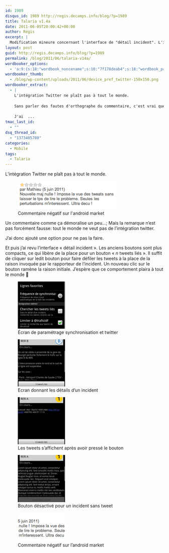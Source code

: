 ```yaml
---
id: 1989
disqus_id: 1989 http://regis.decamps.info/blog/?p=1989
title: Talaria v1.4a
date: 2011-06-05T20:00:42+00:00
author: Régis
excerpt: |
  Modification mineure concernant l'interface de "détail incident". L'intégration avec twitter n'est plus automatique
layout: post
guid: http://regis.decamps.info/blog/?p=1989
permalink: /blog/2011/06/talaria-v14a/
wordbooker_options:
  - 'a:9:{s:18:"wordbook_noncename";s:10:"7f178deab4";s:18:"wordbook_page_post";s:4:"-100";s:18:"wordbook_orandpage";s:1:"2";s:23:"wordbook_default_author";s:1:"1";s:23:"wordbook_extract_length";s:3:"256";s:19:"wordbook_actionlink";s:3:"300";s:26:"wordbooker_publish_default";s:2:"on";s:18:"wordbook_attribute";s:0:"";s:29:"wordbooker_status_update_text";s:33:"New blog post :  %title% - %link%";}'
wordbooker_thumb:
  - /blog/wp-content/uploads/2011/06/device_pref_twitter-150x150.png
wordbooker_extract:
  - |
    L'intégration Twitter ne plaît pas à tout le monde.
    
    Sans parler des fautes d'orthographe du commentaire, c'est vrai que ça démoralise un peu... Mais la remarque n'est pas forcément fausse: tout le monde ne veut pas de l'intégration twitter.
    
    J'ai  ...
tmac_last_id:
  - ""
dsq_thread_id:
  - "1373405780"
categories:
  - Mobile
tags:
  - Talaria
---
```

L’intégration Twitter ne plaît pas à tout le monde.
  
<figure id="attachment_2016" style="width: 314px" class="wp-caption alignnone"><a href="http://regis.decamps.info/blog/2011/06/talaria-v14a/capture-d%e2%80%99ecran-2011-06-06-a-12-18-34/" rel="attachment wp-att-2016"><img src="/blog/wp-content/uploads/2011/06/Capture-d’écran-2011-06-06-à-12.18.34.png" alt="Nouvelle maj nulle ! Impose la vue des tweats sans laisser le tps de lire le probleme. Seules les perturbations m&#039;interessent. Ultra decu !" title="Commentaire négatif de Mathieu" width="314" height="91" class="size-full wp-image-2016" /></a><figcaption class="wp-caption-text">Commentaire négatif sur l'android market</figcaption></figure>

Un commentaire comme ça démoralise un peu…; Mais la remarque n’est pas forcément fausse: tout le monde ne veut pas de l’intégration twitter.

J’ai donc ajouté une option pour ne pas la faire.

Et puis j’ai revu l’interface « détail incident ». Les anciens boutons sont plus compacts, ce qui libère de la place pour un bouton « _n_ tweets liés ». Il suffit de cliquer sur ledit bouton pour faire défiler les tweets à la place de la raison invoquée par le rapporteur de l’incident. Un nouveau clic sur le bouton ramène la raison initiale. J’espère que ce comportement plaira à tout le monde 🙂

<div id='gallery-4' class='gallery galleryid-1989 gallery-columns-3 gallery-size-thumbnail'>
  <figure class='gallery-item'> 
  
  <div class='gallery-icon portrait'>
    <a href='http://regis.decamps.info/blog/2011/06/talaria-v14a/device_pref_twitter/'><img width="150" height="150" src="/blog/wp-content/uploads/2011/06/device_pref_twitter-150x150.png" class="attachment-thumbnail size-thumbnail" alt="Capture d&#039;écran" aria-describedby="gallery-4-1998" /></a>
  </div><figcaption class='wp-caption-text gallery-caption' id='gallery-4-1998'> Écran de paramétrage synchronisation et twitter </figcaption></figure><figure class='gallery-item'> 
  
  <div class='gallery-icon portrait'>
    <a href='http://regis.decamps.info/blog/2011/06/talaria-v14a/device_detail/'><img width="150" height="150" src="/blog/wp-content/uploads/2011/06/device_detail-150x150.png" class="attachment-thumbnail size-thumbnail" alt="Capture d&#039;écran" aria-describedby="gallery-4-2002" /></a>
  </div><figcaption class='wp-caption-text gallery-caption' id='gallery-4-2002'> Ecran donnant les détails d’un incident </figcaption></figure><figure class='gallery-item'> 
  
  <div class='gallery-icon portrait'>
    <a href='http://regis.decamps.info/blog/2011/06/talaria-v14a/device_tweet_flip/'><img width="150" height="150" src="/blog/wp-content/uploads/2011/06/device_tweet_flip-150x150.png" class="attachment-thumbnail size-thumbnail" alt="Capture d&#039;écran" aria-describedby="gallery-4-1993" /></a>
  </div><figcaption class='wp-caption-text gallery-caption' id='gallery-4-1993'> Les tweets s’affichent après avoir pressé le bouton </figcaption></figure><figure class='gallery-item'> 
  
  <div class='gallery-icon portrait'>
    <a href='http://regis.decamps.info/blog/2011/06/talaria-v14a/device_tweet_none/'><img width="150" height="150" src="/blog/wp-content/uploads/2011/06/device_tweet_none-150x150.png" class="attachment-thumbnail size-thumbnail" alt="Capture d&#039;écran" aria-describedby="gallery-4-1994" /></a>
  </div><figcaption class='wp-caption-text gallery-caption' id='gallery-4-1994'> Bouton désactivé pour un incident sans tweet </figcaption></figure><figure class='gallery-item'> 
  
  <div class='gallery-icon landscape'>
    <a href='http://regis.decamps.info/blog/2011/06/talaria-v14a/capture-d%e2%80%99ecran-2011-06-06-a-12-18-34/'><img width="150" height="91" src="/blog/wp-content/uploads/2011/06/Capture-d’écran-2011-06-06-à-12.18.34-150x91.png" class="attachment-thumbnail size-thumbnail" alt="Nouvelle maj nulle ! Impose la vue des tweats sans laisser le tps de lire le probleme. Seules les perturbations m&#039;interessent. Ultra decu !" aria-describedby="gallery-4-2016" /></a>
  </div><figcaption class='wp-caption-text gallery-caption' id='gallery-4-2016'> Commentaire négatif sur l’android market </figcaption></figure>
</div>
